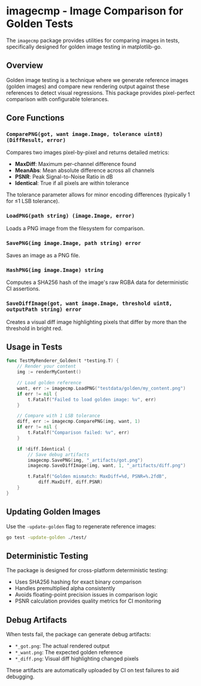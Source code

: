 # imagecmp - Image Comparison for Golden Tests

The `imagecmp` package provides utilities for comparing images in tests, specifically designed for golden image testing in matplotlib-go.

## Overview

Golden image testing is a technique where we generate reference images (golden images) and compare new rendering output against these references to detect visual regressions. This package provides pixel-perfect comparison with configurable tolerances.

## Core Functions

### `ComparePNG(got, want image.Image, tolerance uint8) (DiffResult, error)`

Compares two images pixel-by-pixel and returns detailed metrics:

- **MaxDiff**: Maximum per-channel difference found
- **MeanAbs**: Mean absolute difference across all channels
- **PSNR**: Peak Signal-to-Noise Ratio in dB
- **Identical**: True if all pixels are within tolerance

The tolerance parameter allows for minor encoding differences (typically 1 for ≤1 LSB tolerance).

### `LoadPNG(path string) (image.Image, error)`

Loads a PNG image from the filesystem for comparison.

### `SavePNG(img image.Image, path string) error`

Saves an image as a PNG file.

### `HashPNG(img image.Image) string`

Computes a SHA256 hash of the image's raw RGBA data for deterministic CI assertions.

### `SaveDiffImage(got, want image.Image, threshold uint8, outputPath string) error`

Creates a visual diff image highlighting pixels that differ by more than the threshold in bright red.

## Usage in Tests

```go
func TestMyRenderer_Golden(t *testing.T) {
    // Render your content
    img := renderMyContent()

    // Load golden reference
    want, err := imagecmp.LoadPNG("testdata/golden/my_content.png")
    if err != nil {
        t.Fatalf("Failed to load golden image: %v", err)
    }

    // Compare with 1 LSB tolerance
    diff, err := imagecmp.ComparePNG(img, want, 1)
    if err != nil {
        t.Fatalf("Comparison failed: %v", err)
    }

    if !diff.Identical {
        // Save debug artifacts
        imagecmp.SavePNG(img, "_artifacts/got.png")
        imagecmp.SaveDiffImage(img, want, 1, "_artifacts/diff.png")

        t.Fatalf("Golden mismatch: MaxDiff=%d, PSNR=%.2fdB",
            diff.MaxDiff, diff.PSNR)
    }
}
```

## Updating Golden Images

Use the `-update-golden` flag to regenerate reference images:

```bash
go test -update-golden ./test/
```

## Deterministic Testing

The package is designed for cross-platform deterministic testing:

- Uses SHA256 hashing for exact binary comparison
- Handles premultiplied alpha consistently
- Avoids floating-point precision issues in comparison logic
- PSNR calculation provides quality metrics for CI monitoring

## Debug Artifacts

When tests fail, the package can generate debug artifacts:

- `*_got.png`: The actual rendered output
- `*_want.png`: The expected golden reference
- `*_diff.png`: Visual diff highlighting changed pixels

These artifacts are automatically uploaded by CI on test failures to aid debugging.
